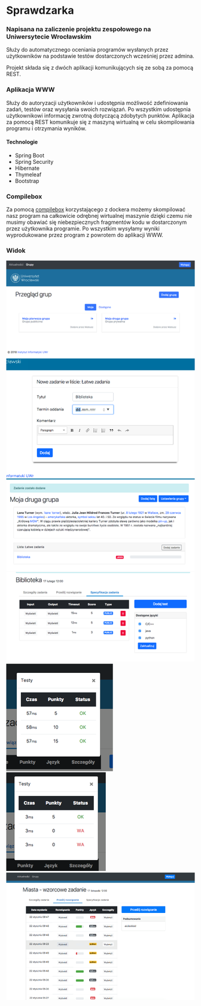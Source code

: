 # Sprawdzarka
### Napisana na zaliczenie projektu zespołowego na Uniwersytecie Wrocławskim

Służy do automatycznego oceniania programów wysłanych przez użytkowników na 
podstawie testów dostarczonych wcześniej przez admina. 

Projekt składa się z dwóch aplikacji komunikujących się ze sobą za pomocą REST.

### Aplikacja WWW
Służy do autoryzacji użytkowników i udostępnia możliwość zdefiniowania zadań, testów oraz 
wysyłania swoich rozwiązań. Po wszystkim udostępnia użytkownikowi informację zwrotną 
dotyczącą zdobytych punktów. Aplikacja za pomocą REST komunikuje się z maszyną wirtualną w celu
skompilowania programu i otrzymania wyników.

#### Technologie
* Spring Boot
* Spring Security
* Hibernate
* Thymeleaf
* Bootstrap 

### Compilebox
Za pomocą [compilebox](https://github.com/remoteinterview/compilebox) korzystającego z dockera 
możemy skompilować nasz program na całkowicie odrębnej wirtualnej maszynie dzięki czemu nie musimy obawiać się
niebezpiecznych fragmentów kodu w dostarczonym przez użytkownika programie. Po wszystkim wysyłamy wyniki wyprodukowane przez program
z powrotem do aplikacji WWW.

### Widok
![ss1](/screens/ss1.png?raw=true "Screen1")
![ss1](/screens/ss2.png?raw=true "Screen2")
![ss1](/screens/ss3.png?raw=true "Screen3")
![ss1](/screens/ss4.png?raw=true "Screen4")
![ss1](/screens/ss5.png?raw=true "Screen5")
![ss1](/screens/ss6.png?raw=true "Screen6")
![ss1](/screens/ss7.png?raw=true "Screen7")